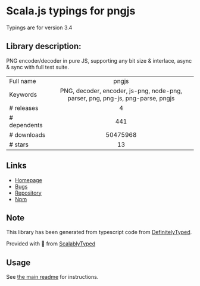 
# Scala.js typings for pngjs

Typings are for version 3.4

## Library description:
PNG encoder/decoder in pure JS, supporting any bit size & interlace, async & sync with full test suite.

|                    |                 |
| ------------------ | :-------------: |
| Full name          | pngjs |
| Keywords           | PNG, decoder, encoder, js-png, node-png, parser, png, png-js, png-parse, pngjs |
| # releases         | 4 |
| # dependents       | 441 |
| # downloads        | 50475968 |
| # stars            | 13 |

## Links
- [Homepage](https://github.com/lukeapage/pngjs)
- [Bugs](https://github.com/lukeapage/pngjs2/issues)
- [Repository](https://github.com/lukeapage/pngjs2)
- [Npm](https://www.npmjs.com/package/pngjs)
    


## Note
This library has been generated from typescript code from [DefinitelyTyped](https://definitelytyped.org).

Provided with :purple_heart: from [ScalablyTyped](https://github.com/oyvindberg/ScalablyTyped)

## Usage
See [the main readme](../../readme.md) for instructions.


